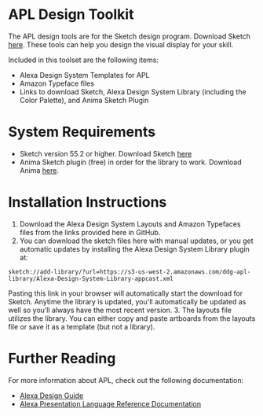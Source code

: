 # APL Design Toolkit

The APL design tools are for the Sketch design program. Download Sketch [here](https://www.sketch.com/).
These tools can help you design the visual display for your skill.

Included in this toolset are the following items:
* Alexa Design System Templates for APL
* Amazon Typeface files
* Links to download Sketch, Alexa Design System Library (including the Color Palette), and Anima Sketch Plugin

# System Requirements

* Sketch version 55.2 or higher. Download Sketch [here](https://www.sketch.com/)
* Anima Sketch plugin (free) in order for the library to work. Download Anima [here](https://www.animaapp.com/).

# Installation Instructions

1. Download the Alexa Design System Layouts and Amazon Typefaces files from the links provided here in GitHub.
2. You can download the sketch files here with manual updates, or you get automatic updates by installing the Alexa Design System Library plugin at:
```
sketch://add-library/?url=https://s3-us-west-2.amazonaws.com/ddg-apl-library/Alexa-Design-System-Library-appcast.xml
```
Pasting this link in your browser will automatically start the download for Sketch. Anytime the library is updated, you'll automatically be updated as well so you’ll always have the most recent version.
3. The layouts file utilizes the library. You can either copy and paste artboards from the layouts file or save it as a template (but not a library).

# Further Reading

For more information about APL, check out the following documentation:
* [Alexa Design Guide](https://developer.amazon.com/docs/alexa-design/get-started.html)
* [Alexa Presentation Language Reference Documentation](https://developer.amazon.com/docs/alexa-presentation-language/apl-overview.html) 
